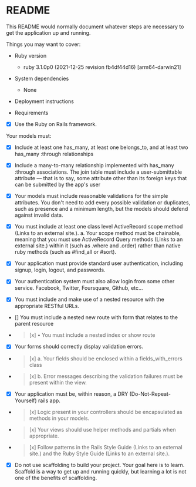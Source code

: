 # README

This README would normally document whatever steps are necessary to get the
application up and running.

Things you may want to cover:

* Ruby version
  - ruby 3.1.0p0 (2021-12-25 revision fb4df44d16) [arm64-darwin21]
* System dependencies
  - None
* Deployment instructions

* Requirements
- [x] Use the Ruby on Rails framework.

Your models must:

- [x] Include at least one has_many, at least one belongs_to, and at least two has_many :through relationships

- [x] Include a many-to-many relationship implemented with has_many :through associations. The join table must include a user-submittable attribute — that is to say, some attribute other than its foreign keys that can be submitted by the app's user

- [x]  Your models must include reasonable validations for the simple attributes. You don't need to add every  possible validation or duplicates, such as presence and a minimum length, but the models should defend   against invalid data.

- [x]  You must include at least one class level ActiveRecord scope method (Links to an external site.). a.  Your scope method must be chainable, meaning that you must use ActiveRecord Query methods (Links to an   external site.) within it (such as .where and .order) rather than native ruby methods (such as #find_all  or #sort).

- [x]  Your application must provide standard user authentication, including signup, login, logout, and  passwords.

- [x]  Your authentication system must also allow login from some other service. Facebook, Twitter, Foursquare,  Github, etc...

- [x]  You must include and make use of a nested resource with the appropriate RESTful URLs.

- []   You must include a nested new route with form that relates to the parent resource

- > [x]  • You must include a nested index or show route

- [x]  Your forms should correctly display validation errors.

- > [x]  a. Your fields should be enclosed within a fields_with_errors class

- > [x]  b. Error messages describing the validation failures must be present within the view.

- [x]  Your application must be, within reason, a DRY (Do-Not-Repeat-Yourself) rails app.

- > [x]  Logic present in your controllers should be encapsulated as methods in your models.

- > [x]  Your views should use helper methods and partials when appropriate.

- > [x]  Follow patterns in the Rails Style Guide (Links to an external site.) and the Ruby Style Guide (Links   to an external site.).

- [x]  Do not use scaffolding to build your project. Your goal here is to learn. Scaffold is a way to get up   and running quickly, but learning a lot is not one of the benefits of scaffolding.
